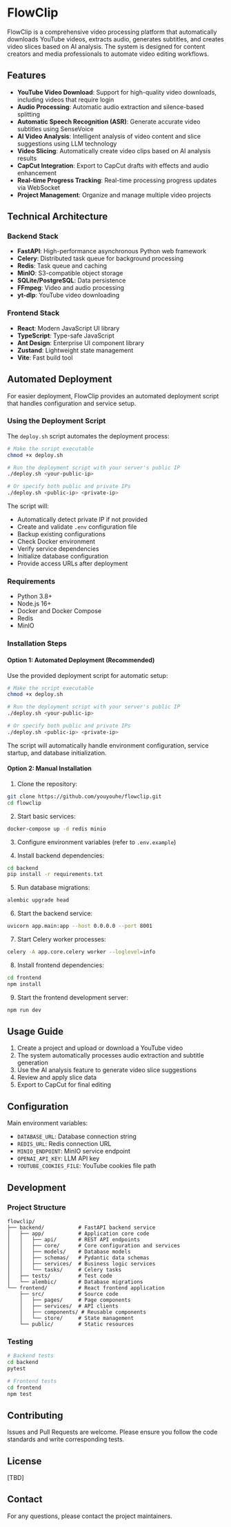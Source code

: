 # FlowClip

FlowClip is a comprehensive video processing platform that automatically downloads YouTube videos, extracts audio, generates subtitles, and creates video slices based on AI analysis. The system is designed for content creators and media professionals to automate video editing workflows.

## Features

- **YouTube Video Download**: Support for high-quality video downloads, including videos that require login
- **Audio Processing**: Automatic audio extraction and silence-based splitting
- **Automatic Speech Recognition (ASR)**: Generate accurate video subtitles using SenseVoice
- **AI Video Analysis**: Intelligent analysis of video content and slice suggestions using LLM technology
- **Video Slicing**: Automatically create video clips based on AI analysis results
- **CapCut Integration**: Export to CapCut drafts with effects and audio enhancement
- **Real-time Progress Tracking**: Real-time processing progress updates via WebSocket
- **Project Management**: Organize and manage multiple video projects

## Technical Architecture

### Backend Stack
- **FastAPI**: High-performance asynchronous Python web framework
- **Celery**: Distributed task queue for background processing
- **Redis**: Task queue and caching
- **MinIO**: S3-compatible object storage
- **SQLite/PostgreSQL**: Data persistence
- **FFmpeg**: Video and audio processing
- **yt-dlp**: YouTube video downloading

### Frontend Stack
- **React**: Modern JavaScript UI library
- **TypeScript**: Type-safe JavaScript
- **Ant Design**: Enterprise UI component library
- **Zustand**: Lightweight state management
- **Vite**: Fast build tool

## Automated Deployment

For easier deployment, FlowClip provides an automated deployment script that handles configuration and service setup.

### Using the Deployment Script

The `deploy.sh` script automates the deployment process:

```bash
# Make the script executable
chmod +x deploy.sh

# Run the deployment script with your server's public IP
./deploy.sh <your-public-ip>

# Or specify both public and private IPs
./deploy.sh <public-ip> <private-ip>
```

The script will:
- Automatically detect private IP if not provided
- Create and validate `.env` configuration file
- Backup existing configurations
- Check Docker environment
- Verify service dependencies
- Initialize database configuration
- Provide access URLs after deployment

### Requirements
- Python 3.8+
- Node.js 16+
- Docker and Docker Compose
- Redis
- MinIO

### Installation Steps

#### Option 1: Automated Deployment (Recommended)

Use the provided deployment script for automatic setup:

```bash
# Make the script executable
chmod +x deploy.sh

# Run the deployment script with your server's public IP
./deploy.sh <your-public-ip>

# Or specify both public and private IPs
./deploy.sh <public-ip> <private-ip>
```

The script will automatically handle environment configuration, service startup, and database initialization.

#### Option 2: Manual Installation

1. Clone the repository:
```bash
git clone https://github.com/youyouhe/flowclip.git
cd flowclip
```

2. Start basic services:
```bash
docker-compose up -d redis minio
```

3. Configure environment variables (refer to `.env.example`)

4. Install backend dependencies:
```bash
cd backend
pip install -r requirements.txt
```

5. Run database migrations:
```bash
alembic upgrade head
```

6. Start the backend service:
```bash
uvicorn app.main:app --host 0.0.0.0 --port 8001
```

7. Start Celery worker processes:
```bash
celery -A app.core.celery worker --loglevel=info
```

8. Install frontend dependencies:
```bash
cd frontend
npm install
```

9. Start the frontend development server:
```bash
npm run dev
```

## Usage Guide

1. Create a project and upload or download a YouTube video
2. The system automatically processes audio extraction and subtitle generation
3. Use the AI analysis feature to generate video slice suggestions
4. Review and apply slice data
5. Export to CapCut for final editing

## Configuration

Main environment variables:
- `DATABASE_URL`: Database connection string
- `REDIS_URL`: Redis connection URL
- `MINIO_ENDPOINT`: MinIO service endpoint
- `OPENAI_API_KEY`: LLM API key
- `YOUTUBE_COOKIES_FILE`: YouTube cookies file path

## Development

### Project Structure
```
flowclip/
├── backend/           # FastAPI backend service
│   ├── app/           # Application core code
│   │   ├── api/       # REST API endpoints
│   │   ├── core/      # Core configuration and services
│   │   ├── models/    # Database models
│   │   ├── schemas/   # Pydantic data schemas
│   │   ├── services/  # Business logic services
│   │   └── tasks/     # Celery tasks
│   ├── tests/         # Test code
│   └── alembic/       # Database migrations
└── frontend/          # React frontend application
    ├── src/           # Source code
    │   ├── pages/     # Page components
    │   ├── services/  # API clients
    │   ├── components/ # Reusable components
    │   └── store/     # State management
    └── public/        # Static resources
```

### Testing
```bash
# Backend tests
cd backend
pytest

# Frontend tests
cd frontend
npm test
```

## Contributing

Issues and Pull Requests are welcome. Please ensure you follow the code standards and write corresponding tests.

## License

[TBD]

## Contact

For any questions, please contact the project maintainers.